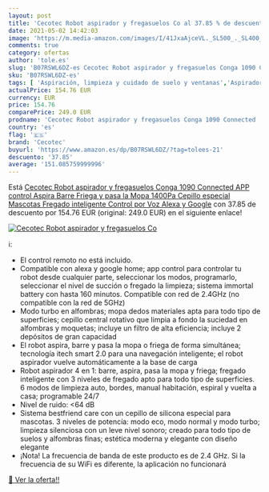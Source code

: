 ```yaml
---
layout: post
title: 'Cecotec Robot aspirador y fregasuelos Co al 37.85 % de descuento'
date: 2021-05-02 14:42:03
image: 'https://m.media-amazon.com/images/I/41JxaAjceVL._SL500_._SL400_.jpg'
comments: true
category: ofertas
author: 'tole.es'
slug: 'B07RSWL6DZ-es Cecotec Robot aspirador y fregasuelos Conga 1090 Connected...'
sku: 'B07RSWL6DZ-es'
tags: [ 'Aspiración, limpieza y cuidado de suelo y ventanas','Aspiradoras','Hogar y cocina','Robots aspiradores','alexa','cecotec', ]
actualPrice: 154.76 EUR
currency: EUR
price: 154.76
comparePrice: 249.0 EUR
prodname: 'Cecotec Robot aspirador y fregasuelos Conga 1090 Connected  APP control  Aspira  Barre  Friega y pasa la Mopa  1400Pa  Cepillo especial Mascotas  Fregado inteligente  Control por Voz Alexa y Google'
country: 'es'
flag: '🇪🇸'
brand: 'Cecotec'
buyurl: 'https://www.amazon.es/dp/B07RSWL6DZ/?tag=tolees-21'
descuento: '37.85'
average: '151.085759999996'
---
```


Está [Cecotec Robot aspirador y fregasuelos Conga 1090 Connected  APP control  Aspira  Barre  Friega y pasa la Mopa  1400Pa  Cepillo especial Mascotas  Fregado inteligente  Control por Voz Alexa y Google](https://www.amazon.es/dp/B07RSWL6DZ/?tag=tolees-21) con 37.85 de descuento por 154.76 EUR (original: 249.0 EUR) en el siguiente enlace!

[![Cecotec Robot aspirador y fregasuelos Co](https://m.media-amazon.com/images/I/41JxaAjceVL._SL500_._SL400_.jpg)](https://www.amazon.es/dp/B07RSWL6DZ/?tag=tolees-21)

ℹ️:

- El control remoto no está incluido.
- Compatible con alexa y google home; app control para controlar tu robot desde cualquier parte, seleccionar los modos, programarlo, seleccionar el nivel de succión o fregado la limpieza; sistema immortal battery con hasta 160 minutos. Compatible con red de 2.4GHz (no compatible con la red de 5GHz)
- Modo turbo en alfombras; mopa dedos materiales apta para todo tipo de superficies; cepillo central rotativo que limpia a fondo la suciedad en alfombras y moquetas; incluye un filtro de alta eficiencia; incluye 2 depósitos de gran capacidad
- El robot aspira, barre y pasa la mopa o friega de forma simultánea; tecnología itech smart 2.0 para una navegación inteligente; el robot aspirador vuelve automáticamente a la base de carga
- Robot aspirador 4 en 1: barre, aspira, pasa la mopa y friega; fregado inteligente con 3 niveles de fregado apto para todo tipo de superficies. 6 modos de limpieza auto, bordes, manual habitación, espiral y vuelta a casa; programable 24/7
- Nivel de ruido: <64 dB
- Sistema bestfriend care con un cepillo de silicona especial para mascotas. 3 niveles de potencía: modo eco, modo normal y modo turbo; limpieza silenciosa con un leve nivel sonoro; creado para todo tipo de suelos y alfombras finas; estética moderna y elegante con diseño elegante
- ¡Nota! La frecuencia de banda de este producto es de 2.4 GHz. Si la frecuencia de su WiFi es diferente, la aplicación no funcionará

[🛒 Ver la oferta!!](https://www.amazon.es/dp/B07RSWL6DZ/?tag=tolees-21)
